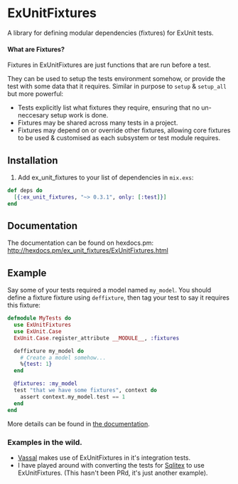 # ExUnitFixtures

A library for defining modular dependencies (fixtures) for ExUnit tests.

#### What are Fixtures?

Fixtures in ExUnitFixtures are just functions that are run before a test.

They can be used to setup the tests environment somehow, or provide the test
with some data that it requires. Similar in purpose to `setup` & `setup_all` but
more powerful:

- Tests explicitly list what fixtures they require, ensuring that no
  un-neccesary setup work is done.
- Fixtures may be shared across many tests in a project.
- Fixtures may depend on or override other fixtures, allowing core fixtures to
  be used & customised as each subsystem or test module requires.

## Installation

  1. Add ex_unit_fixtures to your list of dependencies in `mix.exs`:

```elixir
def deps do
  [{:ex_unit_fixtures, "~> 0.3.1", only: [:test]}]
end
```

## Documentation

The documentation can be found on hexdocs.pm:
http://hexdocs.pm/ex_unit_fixtures/ExUnitFixtures.html

## Example

Say some of your tests required a model named `my_model`. You should define a
fixture fixture using `deffixture`, then tag your test to say it requires this
fixture:

```elixir
defmodule MyTests do
  use ExUnitFixtures
  use ExUnit.Case
  ExUnit.Case.register_attribute __MODULE__, :fixtures

  deffixture my_model do
    # Create a model somehow...
    %{test: 1}
  end

  @fixtures: :my_model
  test "that we have some fixtures", context do
    assert context.my_model.test == 1
  end
end
```

More details can be found in
[the documentation](http://hexdocs.pm/ex_unit_fixtures/ExUnitFixtures.html).


### Examples in the wild.

- [Vassal](https://github.com/obmarg/vassal) makes use of ExUnitFixtures in
  it's integration tests.
- I have played around with converting the tests for
  [Sqlitex](https://github.com/obmarg/sqlitex/tree/ex_unit_fixtures) to use
  ExUnitFixtures.  (This hasn't been PRd, it's just another example).
